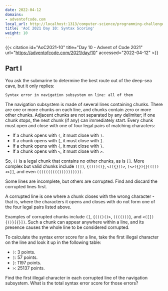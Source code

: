 ```yaml
---
date: 2022-04-12
domains:
- adventofcode.com
local_url: http://localhost:1313/computer-science/programming-challenges/advent-of-code/2021/src/AoC2021/SyntaxScoring/
title: 'AoC 2021 Day 10: Syntax Scoring'
weight: 10
---
```


{{< citation
    id="AoC2021-10"
    title="Day 10 - Advent of Code 2021"
    url="https://adventofcode.com/2021/day/10"
    accessed="2022-04-12" >}}

## Part I

You ask the submarine to determine the best route out of the deep-sea cave, but
it only replies:

```shell
Syntax error in navigation subsystem on line: all of them
```

The navigation subsystem is made of several lines containing chunks. There are
one or more chunks on each line, and chunks contain zero or more other chunks.
Adjacent chunks are not separated by any delimiter; if one chunk stops, the next
chunk (if any) can immediately start. Every chunk must open and close with one
of four legal pairs of matching characters:

* If a chunk opens with `(`, it must close with `)`.
* If a chunk opens with `[`, it must close with `]`.
* If a chunk opens with `{`, it must close with `}`.
* If a chunk opens with `<`, it must close with `>`.

So, `()` is a legal chunk that contains no other chunks, as is `[]`. More
complex but valid chunks include `([])`, `{()()()}`, `<([{}])>`,
`[<>({}){}[([])<>]]`, and even `(((((((((())))))))))`.

Some lines are incomplete, but others are corrupted. Find and discard the
corrupted lines first.

A corrupted line is one where a chunk closes with the wrong character - that is,
where the characters it opens and closes with do not form one of the four legal
pairs listed above.

Examples of corrupted chunks include `(]`, `{()()()>`, `(((()))}`, and
`<([]){()}[{}])`. Such a chunk can appear anywhere within a line, and its
presence causes the whole line to be considered corrupted.

To calculate the syntax error score for a line, take the first illegal character
on the line and look it up in the following table:

* `)`: 3 points.
* `]`: 57 points.
* `}`: 1197 points.
* `>`: 25137 points.

Find the first illegal character in each corrupted line of the navigation
subsystem. What is the total syntax error score for those errors?
